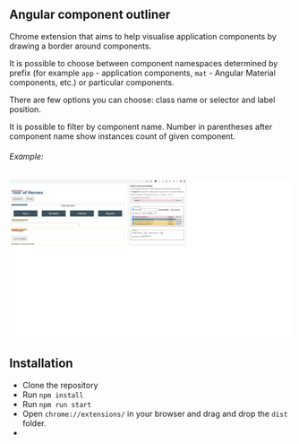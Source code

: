 ## Angular component outliner

Chrome extension that aims to help visualise application components by drawing a border around components.

It is possible to choose between component namespaces determined by prefix (for example `app` - application components, `mat` - Angular Material components, etc.) or particular components.


There are few options you can choose: class name or selector and label position.

It is possible to filter by component name.
Number in parentheses after component name show instances count of given component.

###### Example:

![alt text](./meta/tour-example.png "Example Tour Of Heroes")

## Installation

- Clone the repository
- Run `npm install`
- Run `npm run start` 
- Open `chrome://extensions/` in your browser and drag and drop the `dist` folder.
- 

